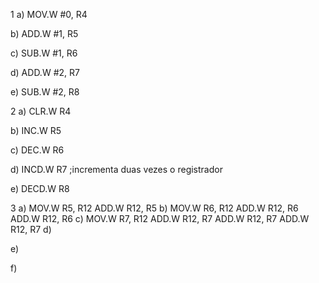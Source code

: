 1
a) 
  MOV.W #0, R4
  
b)
  ADD.W #1, R5
  
c)
  SUB.W #1, R6

d)
  ADD.W #2, R7
  
e)
  SUB.W #2, R8
  
2
a)
  CLR.W R4
  
b)
  INC.W R5
  
c)
  DEC.W R6
  
d)
  INCD.W R7   ;incrementa duas vezes o registrador
  
e)
  DECD.W R8

3
a)
  MOV.W R5, R12
  ADD.W R12, R5
b)
  MOV.W R6, R12
  ADD.W R12, R6
  ADD.W R12, R6
c)
  MOV.W R7, R12
  ADD.W R12, R7
  ADD.W R12, R7
  ADD.W R12, R7
d)
  
e)

f)
